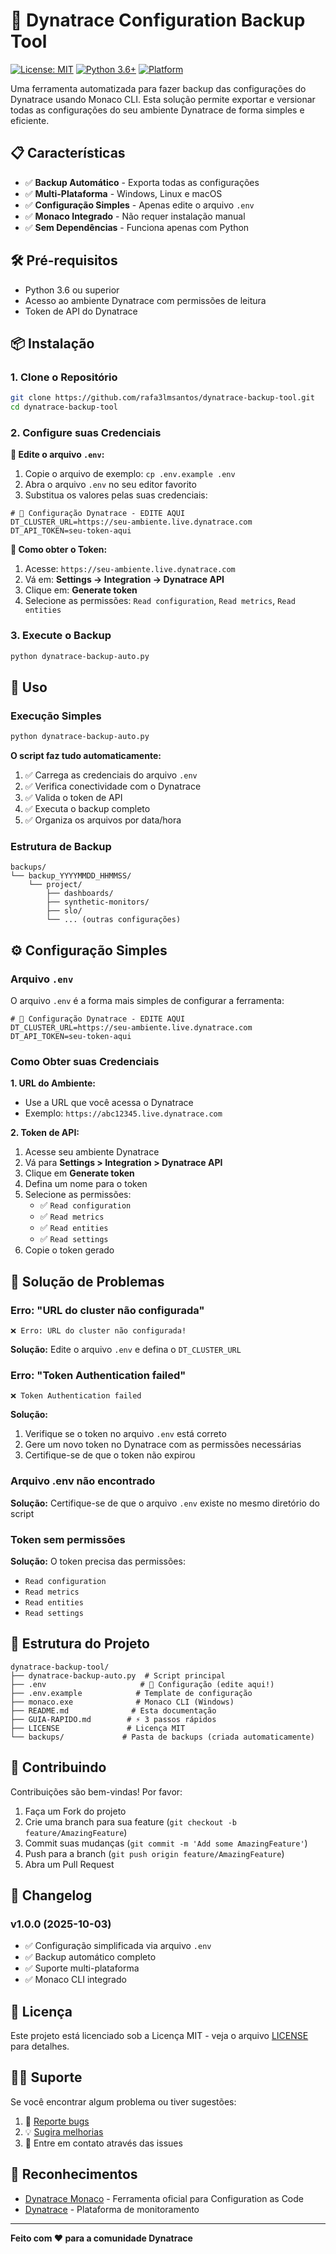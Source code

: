 # 🚀 Dynatrace Configuration Backup Tool

[![License: MIT](https://img.shields.io/badge/License-MIT-yellow.svg)](https://opensource.org/licenses/MIT)
[![Python 3.6+](https://img.shields.io/badge/python-3.6+-blue.svg)](https://www.python.org/downloads/)
[![Platform](https://img.shields.io/badge/platform-Windows%20%7C%20Linux%20%7C%20macOS-green.svg)](#)

Uma ferramenta automatizada para fazer backup das configurações do Dynatrace usando Monaco CLI. Esta solução permite exportar e versionar todas as configurações do seu ambiente Dynatrace de forma simples e eficiente.

## 📋 **Características**

- ✅ **Backup Automático** - Exporta todas as configurações
- ✅ **Multi-Plataforma** - Windows, Linux e macOS
- ✅ **Configuração Simples** - Apenas edite o arquivo `.env`
- ✅ **Monaco Integrado** - Não requer instalação manual
- ✅ **Sem Dependências** - Funciona apenas com Python

## 🛠️ **Pré-requisitos**

- Python 3.6 ou superior
- Acesso ao ambiente Dynatrace com permissões de leitura
- Token de API do Dynatrace

## 📦 **Instalação**

### 1. Clone o Repositório
```bash
git clone https://github.com/rafa3lmsantos/dynatrace-backup-tool.git
cd dynatrace-backup-tool
```

### 2. Configure suas Credenciais

**📝 Edite o arquivo `.env`:**

1. Copie o arquivo de exemplo: `cp .env.example .env`
2. Abra o arquivo `.env` no seu editor favorito
3. Substitua os valores pelas suas credenciais:

```env
# 🔧 Configuração Dynatrace - EDITE AQUI
DT_CLUSTER_URL=https://seu-ambiente.live.dynatrace.com
DT_API_TOKEN=seu-token-aqui
```

**🔑 Como obter o Token:**
1. Acesse: `https://seu-ambiente.live.dynatrace.com`
2. Vá em: **Settings → Integration → Dynatrace API**
3. Clique em: **Generate token**
4. Selecione as permissões: `Read configuration`, `Read metrics`, `Read entities`

### 3. Execute o Backup
```bash
python dynatrace-backup-auto.py
```

## 🚀 **Uso**

### Execução Simples
```bash
python dynatrace-backup-auto.py
```

**O script faz tudo automaticamente:**
1. ✅ Carrega as credenciais do arquivo `.env`
2. ✅ Verifica conectividade com o Dynatrace
3. ✅ Valida o token de API
4. ✅ Executa o backup completo
5. ✅ Organiza os arquivos por data/hora

### Estrutura de Backup

```
backups/
└── backup_YYYYMMDD_HHMMSS/
    └── project/
        ├── dashboards/
        ├── synthetic-monitors/
        ├── slo/
        └── ... (outras configurações)
```

## ⚙️ **Configuração Simples**

### Arquivo `.env`

O arquivo `.env` é a forma mais simples de configurar a ferramenta:

```env
# 🔧 Configuração Dynatrace - EDITE AQUI
DT_CLUSTER_URL=https://seu-ambiente.live.dynatrace.com
DT_API_TOKEN=seu-token-aqui
```

### Como Obter suas Credenciais

**1. URL do Ambiente:**
- Use a URL que você acessa o Dynatrace
- Exemplo: `https://abc12345.live.dynatrace.com`

**2. Token de API:**
1. Acesse seu ambiente Dynatrace
2. Vá para **Settings > Integration > Dynatrace API**
3. Clique em **Generate token**
4. Defina um nome para o token
5. Selecione as permissões:
   - ✅ `Read configuration`
   - ✅ `Read metrics` 
   - ✅ `Read entities`
   - ✅ `Read settings`
6. Copie o token gerado

## 🐛 **Solução de Problemas**

### Erro: "URL do cluster não configurada"
```
❌ Erro: URL do cluster não configurada!
```
**Solução:** Edite o arquivo `.env` e defina o `DT_CLUSTER_URL`

### Erro: "Token Authentication failed"  
```
❌ Token Authentication failed
```
**Solução:** 
1. Verifique se o token no arquivo `.env` está correto
2. Gere um novo token no Dynatrace com as permissões necessárias
3. Certifique-se de que o token não expirou

### Arquivo .env não encontrado
**Solução:** Certifique-se de que o arquivo `.env` existe no mesmo diretório do script

### Token sem permissões
**Solução:** O token precisa das permissões:
- `Read configuration`
- `Read metrics`
- `Read entities`
- `Read settings`

## 📁 **Estrutura do Projeto**

```
dynatrace-backup-tool/
├── dynatrace-backup-auto.py  # Script principal
├── .env                     # 🔧 Configuração (edite aqui!)
├── .env.example            # Template de configuração
├── monaco.exe              # Monaco CLI (Windows)
├── README.md              # Esta documentação
├── GUIA-RAPIDO.md        # ⚡ 3 passos rápidos
├── LICENSE               # Licença MIT
└── backups/             # Pasta de backups (criada automaticamente)
```

## 🤝 **Contribuindo**

Contribuições são bem-vindas! Por favor:

1. Faça um Fork do projeto
2. Crie uma branch para sua feature (`git checkout -b feature/AmazingFeature`)
3. Commit suas mudanças (`git commit -m 'Add some AmazingFeature'`)
4. Push para a branch (`git push origin feature/AmazingFeature`)
5. Abra um Pull Request

## 📝 **Changelog**

### v1.0.0 (2025-10-03)
- ✅ Configuração simplificada via arquivo `.env`
- ✅ Backup automático completo  
- ✅ Suporte multi-plataforma
- ✅ Monaco CLI integrado

## 📜 **Licença**

Este projeto está licenciado sob a Licença MIT - veja o arquivo [LICENSE](LICENSE) para detalhes.

## 🙋‍♂️ **Suporte**

Se você encontrar algum problema ou tiver sugestões:

1. 🐛 [Reporte bugs](https://github.com/rafa3lmsantos/dynatrace-backup-tool/issues)
2. 💡 [Sugira melhorias](https://github.com/rafa3lmsantos/dynatrace-backup-tool/discussions)
3. 📧 Entre em contato através das issues

## 🌟 **Reconhecimentos**

- [Dynatrace Monaco](https://github.com/dynatrace/dynatrace-configuration-as-code) - Ferramenta oficial para Configuration as Code
- [Dynatrace](https://www.dynatrace.com/) - Plataforma de monitoramento

---

**Feito com ❤️ para a comunidade Dynatrace**